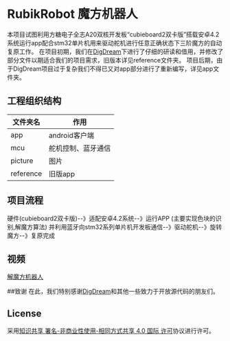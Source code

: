 # RubikRobot 魔方机器人
本项目试图利用方糖电子全志A20双核开发板“cubieboard2双卡版”搭载安卓4.2系统运行app配合stm32单片机用来驱动舵机进行任意正确状态下三阶魔方的自动复原工作。
在项目初期，我们在[DigDream](https://github.com/DigDream/RubiksCubeRobot)下进行了仔细的研读和借用，并修改了部分文件以期适合我们的项目需求，旧版本详见reference文件夹。
项目后期，由于DigDream项目过于复杂我们不得已又对app部分进行了重新编写，详见app文件夹。

## 工程组织结构
文件夹名 | 作用 |
---------|----------|
app | android客户端 |
mcu | 舵机控制、蓝牙通信 |
picture | 图片 |
reference | 旧版app |

## 项目流程
硬件(cubieboard2双卡版)--》适配安卓4.2系统--》运行APP (主要实现色块的识别,解魔方算法)
并利用蓝牙向stm32系列单片机开发板通信--》驱动舵机--》旋转魔方--》复原完成

## 视频
[解魔方机器人](http://player.youku.com/embed/XMTQ5MTU5NzM4OA==)

##致谢
在此，我们特别感谢[DigDream](https://github.com/DigDream/RubiksCubeRobot)和其他一些致力于开放源代码的朋友们。

## License
采用[知识共享 署名-非商业性使用-相同方式共享 4.0 国际 许可](http://creativecommons.org/licenses/by-nc-sa/4.0/)协议进行许可。
